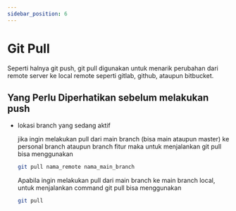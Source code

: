 ```yaml
---
sidebar_position: 6
---
```


# Git Pull

Seperti halnya git push, git pull digunakan untuk menarik perubahan dari remote server ke local remote seperti gitlab, github, ataupun bitbucket.

## Yang Perlu Diperhatikan sebelum melakukan push

- lokasi branch yang sedang aktif

  jika ingin melakukan pull dari main branch (bisa main ataupun master) ke personal branch ataupun branch fitur maka untuk menjalankan git pull bisa menggunakan

  ```bash
  git pull nama_remote nama_main_branch
  ```

  Apabila ingin melakukan pull dari main branch ke main branch local, untuk menjalankan command git pull bisa menggunakan

  ```bash
  git pull
  ```
